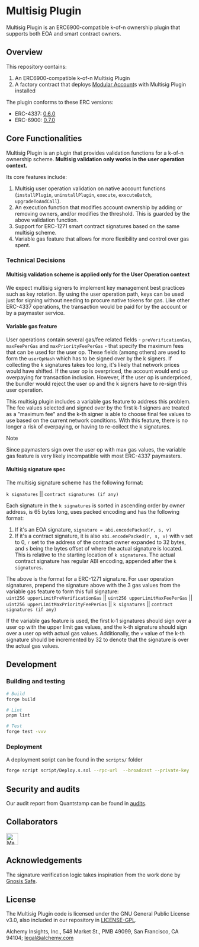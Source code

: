 # Multisig Plugin

Multisig Plugin is an ERC6900-compatible k-of-n ownership plugin that supports both EOA and smart contract owners.

## Overview

This repository contains:
1. An ERC6900-compatible k-of-n Multisig Plugin
2. A factory contract that deploys [Modular Account](https://github.com/alchemyplatform/modular-account)s with Multisig Plugin installed

The plugin conforms to these ERC versions:
- ERC-4337: [0.6.0](https://github.com/eth-infinitism/account-abstraction/blob/releases/v0.6/eip/EIPS/eip-4337.md)
- ERC-6900: [0.7.0](https://github.com/erc6900/reference-implementation/blob/v0.7.x/standard/ERCs/erc-6900.md)

## Core Functionalities

Multisig Plugin is an plugin that provides validation functions for a k-of-n ownership scheme. **Multisig validation only works in the user operation context.**

Its core features include:
1. Multisig user operation validation on native account functions (`installPlugin`, `uninstallPlugin`, `execute`, `executeBatch`, `upgradeToAndCall`).
2. An execution function that modifies account ownership by adding or removing owners, and/or modifies the threshold. This is guarded by the above validation function.
3. Support for ERC-1271 smart contract signatures based on the same multisig scheme.
4. Variable gas feature that allows for more flexibility and control over gas spent.

### Technical Decisions

#### Multisig validation scheme is applied only for the User Operation context
We expect multisig signers to implement key management best practices such as key rotation. By using the user operation path, keys can be used just for signing without needing to procure native tokens for gas. Like other ERC-4337 operations, the transaction would be paid for by the account or by a paymaster service.

#### Variable gas feature
User operations contain several gas/fee related fields - `preVerificationGas`, `maxFeePerGas` and `maxPriorityFeePerGas` - that specify the maximum fees that can be used for the user op. These fields (among others) are used to form the `userOpHash` which has to be signed over by the k signers. If collecting the k signatures takes too long, it's likely that network prices would have shifted. If the user op is overpriced, the account would end up overpaying for transaction inclusion. However, if the user op is underpriced, the bundler would reject the user op and the k signers have to re-sign this user operation.

This multisig plugin includes a variable gas feature to address this problem. The fee values selected and signed over by the first k-1 signers are treated as a "maximum fee" and the k-th signer is able to choose final fee values to use based on the current network conditions. With this feature, there is no longer a risk of overpaying, or having to re-collect the k signatures.

> [!NOTE] 
> Since paymasters sign over the user op with max gas values, the variable gas feature is very likely incompatible with most ERC-4337 paymasters. 

#### Multisig signature spec
The multisig signature scheme has the following format:

`k signatures` || `contract signatures (if any)`

Each signature in the `k signatures` is sorted in ascending order by owner address, is 65 bytes long, uses packed encoding and has the following format:
1. If it's an EOA signature, `signature = abi.encodePacked(r, s, v)`
2. If it's a contract signature, it is also `abi.encodePacked(r, s, v)` with `v` set to 0, `r` set to the address of the contract owner expanded to 32 bytes, and `s` being the bytes offset of where the actual signature is located. This is relative to the starting location of `k signatures`. The actual contract signature has regular ABI encoding, appended after the `k signatures`.

The above is the format for a ERC-1271 signature. For user operation signatures, prepend the signature above with the 3 gas values from the variable gas feature to form this full signature:  
`uint256 upperLimitPreVerificationGas` || `uint256 upperLimitMaxFeePerGas` || `uint256 upperLimitMaxPriorityFeePerGas` || `k signatures` || `contract signatures (if any)`

If the variable gas feature is used, the first k-1 signatures should sign over a user op with the upper limit gas values, and the k-th signature should sign over a user op with actual gas values. Additionally, the `v` value of the k-th signature should be incremented by 32 to denote that the signature is over the actual gas values. 

## Development

### Building and testing

```bash
# Build
forge build

# Lint
pnpm lint

# Test
forge test -vvv
```

### Deployment

A deployment script can be found in the `scripts/` folder

```bash
forge script script/Deploy.s.sol --rpc-url  --broadcast --private-key 
```

## Security and audits

Our audit report from Quantstamp can be found in [audits](/audits).

## Collaborators

[<img src="https://assets-global.website-files.com/65d123ed4c76575a9e69648c/65db9e5db75bfd6e0a2a6065_maple-logo.png" alt="Maple Finance" height="32px">](https://maple.finance/)

## Acknowledgements

The signature verification logic takes inspiration from the work done by [Gnosis Safe](https://github.com/safe-global/safe-smart-account).

## License

The Multisig Plugin code is licensed under the GNU General Public License v3.0, also included in our repository in [LICENSE-GPL](LICENSE-GPL).

Alchemy Insights, Inc., 548 Market St., PMB 49099, San Francisco, CA 94104; legal@alchemy.com
